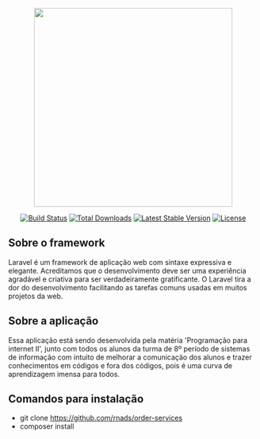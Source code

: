 <p align="center"><a href="https://laravel.com" target="_blank"><img src="https://raw.githubusercontent.com/laravel/art/master/logo-lockup/5%20SVG/2%20CMYK/1%20Full%20Color/laravel-logolockup-cmyk-red.svg" width="400"></a></p>

<p align="center">
<a href="https://travis-ci.org/laravel/framework"><img src="https://travis-ci.org/laravel/framework.svg" alt="Build Status"></a>
<a href="https://packagist.org/packages/laravel/framework"><img src="https://img.shields.io/packagist/dt/laravel/framework" alt="Total Downloads"></a>
<a href="https://packagist.org/packages/laravel/framework"><img src="https://img.shields.io/packagist/v/laravel/framework" alt="Latest Stable Version"></a>
<a href="https://packagist.org/packages/laravel/framework"><img src="https://img.shields.io/packagist/l/laravel/framework" alt="License"></a>
</p>

## Sobre o framework

Laravel é um framework de aplicação web com sintaxe expressiva e elegante. Acreditamos que o desenvolvimento deve ser uma experiência agradável e criativa para ser verdadeiramente gratificante. O Laravel tira a dor do desenvolvimento facilitando as tarefas comuns usadas em muitos projetos da web.

## Sobre a aplicação

Essa aplicação está sendo desenvolvida pela matéria 'Programação para internet II', junto com todos os alunos da turma de 8º período de sistemas de informação com intuito de melhorar a comunicação dos alunos e trazer conhecimentos em códigos e fora dos códigos, pois é uma curva de aprendizagem imensa para todos.

## Comandos para instalação

- git clone https://github.com/rnads/order-services
- composer install
